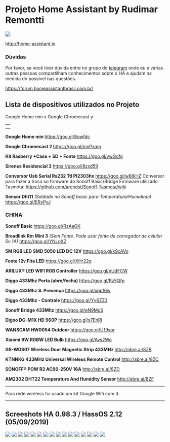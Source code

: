 # Projeto Home Assistant by Rudimar Remontti
<img src="https://raw.githubusercontent.com/remontti/MyHa/master/screenshots/1.png">

http://home-assistant.io

<h3>Dúvidas</h3>
Por favor, se você tiver dúvida entre no grupo do <a href="https://t.me/HomeAssistantbrasil">telegram</a> onde eu e várias outras pessoas compartilham conhecimentos sobre o HA e ajudam na medida do possível nas questões.

https://forum.homeassistantbrasil.com.br/


<h2>Lista de dispositivos utilizados no Projeto</h2>

<table width="100">
	<td>
		<tr>Google Home min</tr>
		<tr> x </tr>
	</td>
	<td>
		<tr>Google Chromecast</tr>
		<tr> y </tr>
	</td>
</table>

<b>Google Home min </b>https://goo.gl/8owfdc

<b>Google Chromecast 2 </b> https://goo.gl/mnPxqm

<b>Kit Rasberry +Case + SD + Fonte</b> https://goo.gl/ywGofg

<b>Sirenes Residencial	3</b> https://goo.gl/8zxd59

<b>Conversor Usb Serial Rs232 Ttl Pl2303hx</b> https://goo.gl/w88iHZ
</i> Conversor para fazer a troca so firmware do Sonoff Basic/Bridge
Firmware utilizado Tasmota: https://github.com/arendst/Sonoff-Tasmota/wiki</i>

<b>Sensor Dht11</b> <i>(Soldado no Sonoff basic para Temperatura/Humidade)</i> https://goo.gl/ERyPvJ

<h3>CHINA</h3>

<b>Sonoff Basic </b>https://goo.gl/RzAaGK

<b>Broadlink Rm Mini 3</b> <i>(Sem Fonte. Pode usar fonte de carregador de celular 5v 1A)</i> https://goo.gl/YNLqXZ

<b>5M RGB LED SMD 5050 LED DC 12V</b> https://goo.gl/k9cAVo

<b>Fonte 12v Fita LED</b> https://goo.gl/XHr22q

<b>ARILUX® LED WIFI RGB Controller</b> https://goo.gl/nUdFCW

<b>Diggo 433Mhz Porta (abre/fecha)</b> https://goo.gl/Rz5Qfp

<b>Diggo 433Mhz S. Presença</b> https://goo.gl/xqpf6w

<b>Diggo 433Mhz - Controle</b> https://goo.gl/Yy6ZZ3

<b>Sonoff Bridge 433Mhz</b> https://goo.gl/eN9MoS

<b>Digoo DG-M1X HD 960P</b> https://goo.gl/s7EnRi

<b>WANSCAM HW0054 Outdoor</b> https://goo.gl/U19sor

<b>Xiaomi 9W RGBW LED Bulb</b> https://goo.gl/Avs2Wo

<b>GS-WDS07 Wireless Door Magnetic Strip 433MHz </b> http://abre.ai/8ZB

<b>KTNNKG 433MHz Universal Wireless Remote Control</b> http://abre.ai/8ZC

<b>SONOFF® POW R2 AC90-250V 16A</b> http://abre.ai/8ZD

<b>AM2302 DHT22 Temperature And Humidity Sensor</b> http://abre.ai/8ZF

<hr>
Para rede wireless foi usado um kit Google Wifi com 3.
<hr>
  
<h2>Screeshots HA 0.98.3 / HassOS 2.12 (05/09/2019)</h2>
<img src="https://raw.githubusercontent.com/remontti/MyHa/master/screenshots/1.png">
<img src="https://raw.githubusercontent.com/remontti/MyHa/master/screenshots/2.png">
<img src="https://raw.githubusercontent.com/remontti/MyHa/master/screenshots/3.png">
<img src="https://raw.githubusercontent.com/remontti/MyHa/master/screenshots/4.png">
<img src="https://raw.githubusercontent.com/remontti/MyHa/master/screenshots/5.png">
<img src="https://raw.githubusercontent.com/remontti/MyHa/master/screenshots/6.png">
<img src="https://raw.githubusercontent.com/remontti/MyHa/master/screenshots/7.png">
<img src="https://raw.githubusercontent.com/remontti/MyHa/master/screenshots/8.png">
<img src="https://raw.githubusercontent.com/remontti/MyHa/master/screenshots/9.png">
<img src="https://raw.githubusercontent.com/remontti/MyHa/master/screenshots/10.png">
<img src="https://raw.githubusercontent.com/remontti/MyHa/master/screenshots/13.png">
<img src="https://raw.githubusercontent.com/remontti/MyHa/master/screenshots/14.png">
<img src="https://raw.githubusercontent.com/remontti/MyHa/master/screenshots/15.png">
<img src="https://raw.githubusercontent.com/remontti/MyHa/master/screenshots/16.png">
<img src="https://raw.githubusercontent.com/remontti/MyHa/master/screenshots/17.png">
<img src="https://raw.githubusercontent.com/remontti/MyHa/master/screenshots/18.png">


